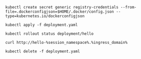 ```execute
kubectl create secret generic registry-credentials --from-file=.dockerconfigjson=$HOME/.docker/config.json --type=kubernetes.io/dockerconfigjson
```

```execute
kubectl apply -f deployment.yaml
```

```execute
kubectl rollout status deployment/hello
```

```execute
curl http://hello-%session_namespace%.%ingress_domain%
```

```execute
kubectl delete -f deployment.yaml
```
